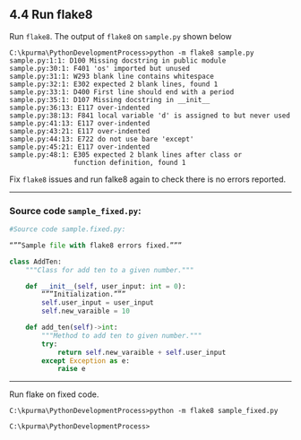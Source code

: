 
<!--- @file
  4 run flake8.md for EDK II Python Development Process and Coding Specification

  Copyright (c) 2020, Intel Corporation. All rights reserved.<BR>

  Redistribution and use in source (original document form) and 'compiled'
  forms (converted to PDF, epub, HTML and other formats) with or without
  modification, are permitted provided that the following conditions are met:

  1) Redistributions of source code (original document form) must retain the
     above copyright notice, this list of conditions and the following
     disclaimer as the first lines of this file unmodified.

  2) Redistributions in compiled form (transformed to other DTDs, converted to
     PDF, epub, HTML and other formats) must reproduce the above copyright
     notice, this list of conditions and the following disclaimer in the
     documentation and/or other materials provided with the distribution.

  THIS DOCUMENTATION IS PROVIDED BY TIANOCORE PROJECT "AS IS" AND ANY EXPRESS OR
  IMPLIED WARRANTIES, INCLUDING, BUT NOT LIMITED TO, THE IMPLIED WARRANTIES OF
  MERCHANTABILITY AND FITNESS FOR A PARTICULAR PURPOSE ARE DISCLAIMED. IN NO
  EVENT SHALL TIANOCORE PROJECT  BE LIABLE FOR ANY DIRECT, INDIRECT, INCIDENTAL,
  SPECIAL, EXEMPLARY, OR CONSEQUENTIAL DAMAGES (INCLUDING, BUT NOT LIMITED TO,
  PROCUREMENT OF SUBSTITUTE GOODS OR SERVICES; LOSS OF USE, DATA, OR PROFITS;
  OR BUSINESS INTERRUPTION) HOWEVER CAUSED AND ON ANY THEORY OF LIABILITY,
  WHETHER IN CONTRACT, STRICT LIABILITY, OR TORT (INCLUDING NEGLIGENCE OR
  OTHERWISE) ARISING IN ANY WAY OUT OF THE USE OF THIS DOCUMENTATION, EVEN IF
  ADVISED OF THE POSSIBILITY OF SUCH DAMAGE.

-->

## 4.4 Run flake8

Run `flake8`. The output of `flake8` on `sample.py` shown below

```shell
C:\kpurma\PythonDevelopmentProcess>python -m flake8 sample.py
sample.py:1:1: D100 Missing docstring in public module
sample.py:30:1: F401 'os' imported but unused
sample.py:31:1: W293 blank line contains whitespace
sample.py:32:1: E302 expected 2 blank lines, found 1
sample.py:33:1: D400 First line should end with a period
sample.py:35:1: D107 Missing docstring in __init__
sample.py:36:13: E117 over-indented
sample.py:38:13: F841 local variable 'd' is assigned to but never used
sample.py:41:13: E117 over-indented
sample.py:43:21: E117 over-indented
sample.py:44:13: E722 do not use bare 'except'
sample.py:45:21: E117 over-indented
sample.py:48:1: E305 expected 2 blank lines after class or
                function definition, found 1

```

Fix `flake8` issues and run falke8 again to check there is no errors reported.

---

### Source code `sample_fixed.py`:



```python
#Source code sample.fixed.py:

“””Sample file with flake8 errors fixed.”””

class AddTen:
    """Class for add ten to a given number."""

    def __init__(self, user_input: int = 0):
        “””Initialization.”””
        self.user_input = user_input
        self.new_varaible = 10

    def add_ten(self)->int:
        """Method to add ten to given number."""
        try:
            return self.new_varaible + self.user_input
        except Exception as e:
            raise e

```

---

Run flake on fixed code.

```shell
C:\kpurma\PythonDevelopmentProcess>python -m flake8 sample_fixed.py

C:\kpurma\PythonDevelopmentProcess>

```

<br>
